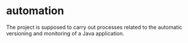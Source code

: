 # automation
The project is supposed to carry out processes related to the automatic versioning and monitoring of a Java application.
